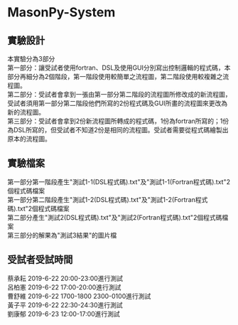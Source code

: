 # MasonPy-System
## 實驗設計
本實驗分為3部分  
第一部分：讓受試者使用fortran、DSL及使用GUI分別寫出控制邏輯的程式碼，本部分再細分為2個階段，第一階段使用較簡單之流程圖，第二階段使用較複雜之流程圖。  
第二部分：受試者會拿到一張由第一部分第二階段的流程圖所修改成的新流程圖，受試者須用第一部分第二階段他們所寫的2份程式碼及GUI所畫的流程圖來更改為新的流程圖。  
第三部分：受試者會拿到2份新流程圖所轉成的程式碼，1份為fortran所寫的；1份為DSL所寫的，但受試者不知道2份是相同的流程圖。受試者需要從程式碼繪製出原本的流程圖。  
## 實驗檔案
第一部分第一階段產生"測試1-1(DSL程式碼).txt"及"測試1-1(Fortran程式碼).txt"2個程式碼檔案  
第一部分第二階段產生"測試1-2(DSL程式碼).txt"及"測試1-2(Fortran程式碼).txt"2個程式碼檔案  
第二部分產生"測試2(DSL程式碼).txt"及"測試2(Fortran程式碼).txt"2個程式碼檔案  
第三部分的解果為"測試3結果"的圖片檔
## 受試者受試時間
蔡承耘 2019-6-22 20:00-23:00進行測試  
呂柏憲 2019-6-22 17:00-20:00進行測試  
曹舒維 2019-6-22 1700-1800 2300-0100進行測試  
黃子平 2019-6-22 22:30-24:30進行測試  
劉康郁 2019-6-23 12:00-17:00進行測試  

